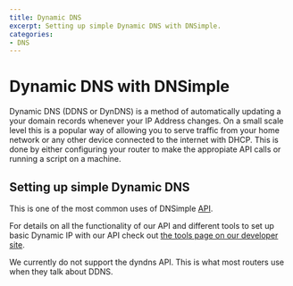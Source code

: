 ```yaml
---
title: Dynamic DNS
excerpt: Setting up simple Dynamic DNS with DNSimple.
categories:
- DNS
---
```


# Dynamic DNS with DNSimple

Dynamic DNS (DDNS or DynDNS) is a method of automatically updating a your domain records whenever your IP Address changes. On a small scale level this is a popular way of allowing you to serve traffic from your home network or any other device connected to the internet with DHCP. This is done by either configuring your router to make the appropiate API calls or running a script on a machine.

## Setting up simple Dynamic DNS

This is one of the most common uses of DNSimple [API](https://dnsimple.com/api).

For details on all the functionality of our API and different tools to set up basic Dynamic IP with our API check out [the tools page on our developer site](https://developer.dnsimple.com/tools/).

<note>
We currently do not support the dyndns API. This is what most routers use when they talk about DDNS.
</note>
